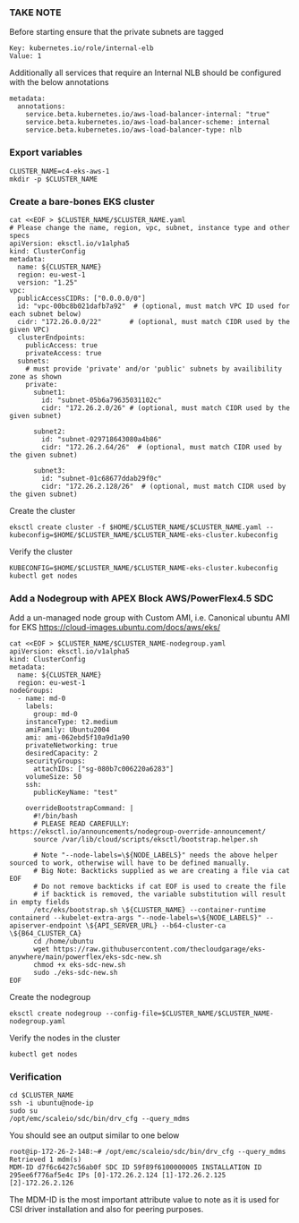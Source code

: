 ### TAKE NOTE
Before starting ensure that the private subnets are tagged 
```
Key: kubernetes.io/role/internal-elb
Value: 1
```
Additionally all services that require an Internal NLB should be configured with the below annotations
```
metadata:
  annotations:
    service.beta.kubernetes.io/aws-load-balancer-internal: "true"
    service.beta.kubernetes.io/aws-load-balancer-scheme: internal
    service.beta.kubernetes.io/aws-load-balancer-type: nlb
```

### Export variables
```
CLUSTER_NAME=c4-eks-aws-1
mkdir -p $CLUSTER_NAME
```

### Create a bare-bones EKS cluster
```
cat <<EOF > $CLUSTER_NAME/$CLUSTER_NAME.yaml
# Please change the name, region, vpc, subnet, instance type and other specs
apiVersion: eksctl.io/v1alpha5
kind: ClusterConfig
metadata:
  name: ${CLUSTER_NAME}
  region: eu-west-1
  version: "1.25"
vpc:
  publicAccessCIDRs: ["0.0.0.0/0"]
  id: "vpc-00bc8b021dafb7a92"  # (optional, must match VPC ID used for each subnet below)
  cidr: "172.26.0.0/22"       # (optional, must match CIDR used by the given VPC)
  clusterEndpoints:
    publicAccess: true
    privateAccess: true
  subnets:
    # must provide 'private' and/or 'public' subnets by availibility zone as shown
    private:
      subnet1:
        id: "subnet-05b6a79635031102c"
        cidr: "172.26.2.0/26" # (optional, must match CIDR used by the given subnet)

      subnet2:
        id: "subnet-029718643080a4b86"
        cidr: "172.26.2.64/26"  # (optional, must match CIDR used by the given subnet)

      subnet3:
        id: "subnet-01c68677ddab29f0c"
        cidr: "172.26.2.128/26"  # (optional, must match CIDR used by the given subnet)
```
Create the cluster
```
eksctl create cluster -f $HOME/$CLUSTER_NAME/$CLUSTER_NAME.yaml --kubeconfig=$HOME/$CLUSTER_NAME/$CLUSTER_NAME-eks-cluster.kubeconfig
```
Verify the cluster
```
KUBECONFIG=$HOME/$CLUSTER_NAME/$CLUSTER_NAME-eks-cluster.kubeconfig
kubectl get nodes
```
### Add a Nodegroup with APEX Block AWS/PowerFlex4.5 SDC
Add a un-managed node group with Custom AMI, i.e. Canonical ubuntu AMI for EKS https://cloud-images.ubuntu.com/docs/aws/eks/
```
cat <<EOF > $CLUSTER_NAME/$CLUSTER_NAME-nodegroup.yaml
apiVersion: eksctl.io/v1alpha5
kind: ClusterConfig
metadata:
  name: ${CLUSTER_NAME}
  region: eu-west-1
nodeGroups:
  - name: md-0
    labels:
      group: md-0
    instanceType: t2.medium
    amiFamily: Ubuntu2004
    ami: ami-062ebd5f10a9d1a90
    privateNetworking: true
    desiredCapacity: 2
    securityGroups:
      attachIDs: ["sg-080b7c006220a6283"]
    volumeSize: 50
    ssh:
      publicKeyName: "test"

    overrideBootstrapCommand: |
      #!/bin/bash
      # PLEASE READ CAREFULLY: https://eksctl.io/announcements/nodegroup-override-announcement/
      source /var/lib/cloud/scripts/eksctl/bootstrap.helper.sh

      # Note "--node-labels=\${NODE_LABELS}" needs the above helper sourced to work, otherwise will have to be defined manually.
      # Big Note: Backticks supplied as we are creating a file via cat EOF
      # Do not remove backticks if cat EOF is used to create the file
      # if backtick is removed, the variable substitution will result in empty fields
      /etc/eks/bootstrap.sh \${CLUSTER_NAME} --container-runtime containerd --kubelet-extra-args "--node-labels=\${NODE_LABELS}" --apiserver-endpoint \${API_SERVER_URL} --b64-cluster-ca \${B64_CLUSTER_CA}
      cd /home/ubuntu
      wget https://raw.githubusercontent.com/thecloudgarage/eks-anywhere/main/powerflex/eks-sdc-new.sh
      chmod +x eks-sdc-new.sh
      sudo ./eks-sdc-new.sh
EOF
```
Create the nodegroup
```
eksctl create nodegroup --config-file=$CLUSTER_NAME/$CLUSTER_NAME-nodegroup.yaml
```
Verify the nodes in the cluster
```
kubectl get nodes
```
### Verification
```
cd $CLUSTER_NAME
ssh -i ubuntu@node-ip
sudo su
/opt/emc/scaleio/sdc/bin/drv_cfg --query_mdms
```
You should see an output similar to one below
```
root@ip-172-26-2-148:~# /opt/emc/scaleio/sdc/bin/drv_cfg --query_mdms
Retrieved 1 mdm(s)
MDM-ID d7f6c6427c56ab0f SDC ID 59f89f6100000005 INSTALLATION ID 295ee6f776af5e4c IPs [0]-172.26.2.124 [1]-172.26.2.125 [2]-172.26.2.126
```
The MDM-ID is the most important attribute value to note as it is used for CSI driver installation and also for peering purposes.
